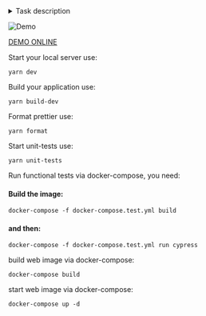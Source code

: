 <details>
<summary>Task description</summary>
В коде можно создать любое количество объектов, представляющих информацию о
прямоугольниках разных размеров.
Каждый прямоугольник должен отображаться на HTML канвасе. Канвас имеет размеры экрана с
отступами от края экрана. При первом запуске приложение отображает созданные
прямоугольники списком, один под другим, на небольшом расстоянии друг от друга.
Пользователь может передвигать прямоугольники по канвасу с помощью механизма drag & drop.
Если перемещаемый прямоугольник пересекается с другими, то все пересекающиеся фигуры
должны поменять цвет заливки на красный. Завершить перемещение (сделать drop) можно лишь
при отсутствии пересечений. В противном случае, прямоугольник после drop возвращается на
исходную позицию.
В процессе перемещений прямоугольники могут «сцепляться».
Как только одна из сторон перемещаемого прямоугольника приближается к одной из сторон
другого прямоугольника на расстояние <= X, прямоугольники сцепляются - т.е. становятся
вплотную к друг другу с совмещением одного из краёв их сторон.
Чтобы расцепить прямоугольники, надо отвести их на расстояние > X друг от друга.
Сцепление должно срабатывать таким образом, чтобы в результате не возникло пересечений
прямоугольников.
Приложение должно быть реализовано без применения сторонних библиотек.
</details>

![Demo](https://i.gifer.com/3O7XM.gif)

[DEMO ONLINE](https://kind-panini-5f4a4e.netlify.app/)

Start your local server use:
```
yarn dev
```

Build your application use:
```
yarn build-dev
```

Format prettier use:
```
yarn format
```

Start unit-tests use:
```
yarn unit-tests
```

Run functional tests via docker-compose, you need:
#### Build the image:
```
docker-compose -f docker-compose.test.yml build
```
#### and then:
```
docker-compose -f docker-compose.test.yml run cypress
```

build web image via docker-compose:
```
docker-compose build
```

start web image via docker-compose:
```
docker-compose up -d
```